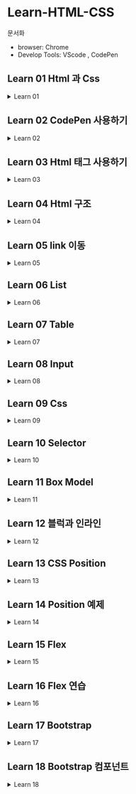 # Learn-HTML-CSS
문서화

* browser: Chrome
* Develop Tools: VScode , CodePen
## Learn 01 Html 과 Css
<details>
<summary>Learn 01</summary>

기본적으로 웹은 Client 와 Server 의 동작으로 이루어 집니다.
이 때 Client는 Server에 request(요청)을 보내고 서버는 요청을 처리하여 Client에 response(응답)을 보냅니다.

이때 Client는 사용자에게 보여지는 영역으로 Front-End 영역이라 하고 Server는 보여지지 않는 영역으로 Back-End 영역이라고 합니다.

Html과 Css는 Front-End영역에 속한 문서의 구조와 디자인을 담당합니다.

</details>

## Learn 02 CodePen 사용하기

<details>
<summary>Learn 02</summary>

CodePen을 사용하여 Html, Css, JavaScript를 웹에서 실습할 수 있다.

* CodePen을 사용
![](learn-img/learn02/learn02-codepen실습 모습.png)
* VSCode를 사용하여 hello.html 생성
![](learn-img/learn02/learn02-VScode hello.html작성.png)
* 웹 브라우저에서 html파일 열기
![](learn-img/learn02/learn02-웹브라우저에서 hello.html 열기.png)
* VSCode에서 바로 동작 시키기 위한 라이브러리(Live Server) 설치
![](learn-img/learn02/learn02-VScod Live Server설치.png)

</details>

## Learn 03 Html 태그 사용하기

<details>
<summary>Learn 03</summary>

* text 태그
  * h (머릿말) 
```
<h1>머릿말 내용</h1>
```
  * p (단락)
```
<p>단락 내용</p>
```
* link 태그
  * a (링크)
```
<a href="이동할 url">표시할 내용</a>
```
* media 태그
  * img (이미지)
```
<img src="이미지 주소" />
```
* list 태그
```
<ul>
  <li>리스트 1</li>
  <li>리스트 2</li>
  <li>리스트 3</li>
</ul>
```

* table 태그
```
<table>
  <tr>
    <td>content</td>
    <td>content</td>
  </tr>
  <tr>
    <td>content</td>
    <td>content</td>
  </tr>
</table>
```

* input 태그
```
<input type="타입명"/>

<textarea></textarea>
```

</details>

## Learn 04 Html 구조

<details>
<summary>Learn 04</summary>

Html의 큰 골격은 head, body로 나눌 수 있다.
* head: html의 정보를 담는 영역 (눈에 보이지 않는 문서의 다양한 정보)

* body: 문서의 내용을 담는 영역 (눈에 보이는 문서에 표시할 모든 내용)

</details>

## Learn 05 link 이동

<details>
<summary>Learn 05</summary>

a 태그를 활용하여 페이지 이동이 가능하다

* 기존 페이지에서 새로운 페이지 이동
```
<a href="이동할 페이지 url">화면에 표시될 내용</a>
```
* 새로운 창에서 페이지 이동
```
<a href="이동할 페이지 url" target="_blank">화면에 표시될 내용</a>
```

</details>

## Learn 06 List

<details>
<summary>Learn 06</summary>

리스트는 순서가 있는 리스트와 순서가 없는 리스트로 구분된다.

* 순서가 없는 리스트 (Unorderd List)
```
<ul>
  <li>item1</li>
  <li>item2</li>
  <li>item3</li>
</ul>
```

* 순서가 있는 리스트 (Ordered List)
```
<ol>
  <li>item1</li>
  <li>item2</li>
  <li>item3</li>
</ol>
```

</details>

## Learn 07 Table

<details>
<summary>Learn 07</summary>

테이블은 헤드와 바디로 구성되어 있으며 각 tr(table row)에 td(table data)들로 이루어진다.

```
<table border="1">
  <thead>
    <tr>
      <td>기업명</td>
      <td>주력기기</td>
      <td>주사용층</td>
    </tr>
  </thead>
  <tbody>
    <tr>
      <td>애플</td>
      <td>아이폰</td>
      <td>10대,20대</td>
    </tr>
    <tr>
      <td>삼성</td>
      <td>갤럭시</td>
      <td>20대,30대 이상</td>
    </tr>
  </tbody>
  </table>
```

* 실제 화면에서 모습


![](learn-img/learn07/learn07 table.png)

</details>

## Learn 08 Input

<details>
<summary>Learn 08</summary>

Input은 클라이언트로 부터 데이터를 입력 받을 때 사용하는 태그로 데이터 정보에 따라 여러가지 방법을 사용할 수 있다.

* input
```
<input type="text"> // 텍스트를 입력하는 폼
<input type="date"> // 날짜를 입력하는 폼
```

* select
```
<select> // 옵션들 중 선택이 가능한 폼
  <option>남자</option>
  <option>여자</option>
</select>
```
![](learn-img/learn08/learn08 select.png)

* textarea
```
<textarea></textarea> // 대량의 텍스트를 입력 받을 때
```

* checkbox (다중 선택이 있을 경우 주로 사용)
```
<div><input type="checkbox" /><label>Java</label></div>
<div><input type="checkbox"/><label>Python</label></div>
<div><input type="checkbox"/><label>C</label></div>
<div><input type="checkbox"/><label>JS</label></div>
<div><input type="checkbox"/><label>Vue</label></div>
```
![](learn-img/learn08/learn08 checkbox.png)

* radio (name에 같은 값을 주면 다중 선택 불가)
```
<div><input type="radio" name="team"/><label>프론트 엔드</label></div>
<div><input type="radio" name="team"/><label>백 엔드</label></div>
<div><input type="radio" name="team"/><label>데이터베이스</label></div>
```
![](learn-img/learn08/learn08 radio.png)

</details>

## Learn 09 Css

<details>
<summary>Learn 09</summary>

css는 HTML구조에 옷을 입히는 것과 같다. style 코드를 통하여 변경이 가능하며
코드의 지저분함을 없애기 위해 css파일을 만들어 html의 head에서 link를 사용하는 것이 좋다.
```
<link rel="stylesheet" href="test.css">
```
대상을 가르키기 위해 셀렉터를 사용하며 셀렉터는 태그, 클래스, 아이디 셀렉터가 있다.
```
css파일의 주석은 /* */를 사용한다.
.male { color: #007bff; } /* class 셀렉터는 .이다 */

.female { color: #e43681; }

ul { list-style: none; } /* 태그 셀렉터는 태그 자체를 입력하면 된다 */

#ceo { background-color: #dfe0e1; } /* id 선택자는 #이다 */
```

</details>

## Learn 10 Selector

<details>
<summary>Learn 10</summary>

셀렉터는 기본적으로 태그, 아이디, 클래스 선택이 가능하며 범위로 구분하여 전체 선택, 내부선택, 동시선택 또한 가능하다.

* 전체 선택
```
* {
변경할 스타일
}
```

* 내부 선택
```
A B { /* A 밑에 B를 선택 */
변경할 스타일
}
```

* 동시 선택
```
CD { /* C와 D를 동시 선택 */ 
변경할 스타일
}
```

</details>

## Learn 11 Box Model

<details>
<summary>Learn 11</summary>

![](learn-img/learn11/learn11 box model.png)

* content: 내용물을 담는 곳으로 width와 height로 크기를 정할 수 있다.


* padding: content를 포장하는 역할


* border: padding의 경계

* margin: border 밖의 여백

</details>

## Learn 12 블럭과 인라인

<details>
<summary>Learn 12</summary>

box로 감싸는 모델은 주로 블럭과 인라인이 있는데 둘은 차이점이 있다.

* 블럭
```
1. 주로 <div> 태그를 사용하며 한 라인에 한개씩 쌓인다.
2. 가로와 세로 길이를 가진다.
3. 주로 화면 배치를 위해 사용한다.
```

* 인라인
```
1. 주로 <span>태그를 사용하며 한 줄에 여러 요소를 가진다.
2. 크기를 직접 정할 수 없으며, 내용물의 크기에 따라 결정된다.
3. 주로 text를 꾸밀 때, 사용한다.
```

</details>

## Learn 13 CSS Position

<details>
<summary>Learn 13</summary>

CSS Position은 요소 배치를 위한 속성으로 5가지가 있다.

* static: 기본 값(디폴트)
* relative: 기본 위치를 기준으로 이동(이동값을 줘야함)
* absolute: 부모(position: relative;)를 기준으로 절대 위치로 이동
* fixed: 화면을 기준으로 절대 위치로 이동
* sticky: 스크롤 시 화면에서 사라지지 않고 들러 붙게함

</details>
 
## Learn 14 Position 예제

<details>
<summary>Learn 14</summary>

* html
```
<!DOCTYPE html>
<html lang="en">
  <head>
    <meta charset="UTF-8" />
    <meta name="viewport" content="width=device-width, initial-scale=1.0" />
    <title>구글</title>
    <!-- 구글 머테리얼 아이콘 -->
    <link
      href="https://fonts.googleapis.com/icon?family=Material+Icons"
      rel="stylesheet"
    />

    <!-- css 연결 -->
    <link rel="stylesheet" href="style.css" />
  </head>
  <body>
    <div class="fixed-container">
      <div class="logo">
        <img src="https://t.ly/QqQK" />
      </div>
      <div class="inputs">
        <span class="material-icons">search</span>
        <input type="text" />
        <span class="material-icons">keyboard</span>
        <span class="material-icons">keyboard_voice</span>
      </div>
      <div class="buttons">
        <button>Google 검색</button>
        <button>I'm Feeling Lucky</button>
      </div>
  </div>
  </body>
</html>
```

* CSS
```
.fixed-container {
  width: 80%;

  position: fixed;
  top: 50%;
  left: 50%;

  /* 이동 */
  transform: translate(-50%, -50%);
  /* 가운데 정렬 */
  text-align: center;
}

.logo,
.inputs {
  margin-bottom: 20px;
}

.inputs {
  border: 2px solid lightgray;
  display: inline-block;
  padding: 5px;
  border-radius: 8px;
}

.inputs .material-icons {
  position: relative;
  top: 5px;
}

.inputs input {
  font-size: 20px;
  padding: 5px;
  border: none;
  width: 300px;
  outline: none;
}

.buttons button {
  border-radius: 5px;
  padding: 5px 10px;
  border: none;
}
```
* 화면
![](learn-img/learn14/learn14 google.png)

</details>

## Learn 15 Flex

<details>
<summary>Learn 15</summary>

Flex 는 정렬을 위한 Container이다.

주로 div 안에 item들을 정렬 하기 위해 사용된다.

</details>

## Learn 16 Flex 연습

<details>
<summary>Learn 16</summary>

flrx를 사용하면 정렬을 아주 쉽게 적용 시킬수 있다.

```
.flex-container {
    border: 4px solid black;
    height: 300px;
    background-color: #1498af;

    display: flex;
    justify-content: center; /* 주축 정렬*/
    align-items: center; /*교차축 정렬 */

    /*주축을 변경 가능 가로 세로(column) 역방향 다 가능 기본값은 row*/
    flex-direction: row;

    /*몇줄로 표현할지 나타냄 기본값은 nowrap*/
    flex-wrap: nowrap;
}

.item {
    width: 30px;
    height: 30px;
    border: 4px solid black;
    background-color: #e43681;
    margin: 5px;

    flex: 1; /* 아이탬들의 크기를 비율의 크기로 고정시킴 width가 소용이 없어짐*/
    order: 0; /* 아이탬의 순서를 정하는 것으로 기본값은 0이며 뒤로 밀고싶으면 해당 속성을 1이상으로 바꿈*/
}
```

</details>

## Learn 17 Bootstrap
<details>
<summary>Learn 17</summary>

Bootstrap은 Html과 CSS 그리고 JavaScript를 합쳐놓은 라이브러리이다.

사용 방법은 CDN 과 다운로드 방식이 있으며 해당 예제는 CDN 방식을 적용한다.



부트 스트랩을 이용한 네비게이션, 점보트론 ,테이블 , 버튼 예제


이미지

</details>

## Learn 18 Bootstrap 컴포넌트

<details>
<summary>Learn 18</summary>

Bootstrap 컴포넌트를 이용한 예제

* Navbar
* d-flex

이미지

</details>

